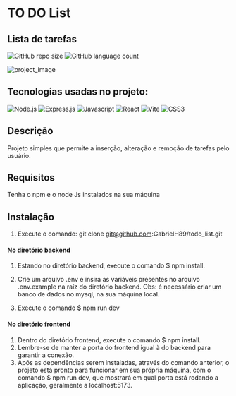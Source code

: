 # TO DO List

## Lista de tarefas
![GitHub repo size](https://img.shields.io/github/repo-size/GabrielH89/todo_list)
![GitHub language count](https://img.shields.io/github/languages/count/GabrielH89/todo_list)

![project_image](https://github.com/GabrielH89/todo_list/assets/67241633/2f5488cc-5a1f-441b-b0cd-74301b9e2e37)

## Tecnologias usadas no projeto: 
![Node.js](https://img.shields.io/badge/Node.js-43853D?style=for-the-badge&logo=node.js&logoColor=white)
![Express.js](https://img.shields.io/badge/Express.js-404D59?style=for-the-badge)
![Javascript](https://img.shields.io/badge/JavaScript-F7DF1E?style=for-the-badge&logo=javascript&logoColor=black)
![React](https://img.shields.io/badge/React-20232A?style=for-the-badge&logo=react&logoColor=61DAFB)
![Vite](https://img.shields.io/badge/vite-%23646CFF.svg?style=for-the-badge&logo=vite&logoColor=white)
![CSS3](https://img.shields.io/badge/css3-%231572B6.svg?style=for-the-badge&logo=css3&logoColor=white)

## Descrição
Projeto simples que permite a inserção, alteração e remoção de tarefas pelo usuário.   

## Requisitos
Tenha o npm e o node Js instalados na sua máquina

## Instalação
1. Execute o comando: git clone git@github.com:GabrielH89/todo_list.git

#### No diretório backend
1. Estando no diretório backend, execute o comando $ npm install.

2. Crie um arquivo .env e insira as variáveis presentes no arquivo .env.example na raíz do diretório backend. Obs: é necessário criar um banco de dados no mysql, na sua máquina local.

3. Execute o comando $ npm run dev 

#### No diretório frontend
1. Dentro do diretório frontend, execute o comando $ npm install.   
2. Lembre-se de manter a porta do frontend igual à do backend para garantir a conexão.
3. Após as dependências serem instaladas, através do comando anterior, o projeto está pronto para funcionar em sua própria máquina, com o comando $ npm run dev, que mostrará em qual porta está rodando a aplicação, geralmente a localhost:5173.

